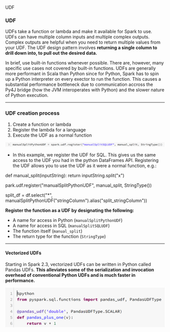UDF


### UDF
UDFs take a function or lambda and make it available for Spark to use. UDFs can have multiple column inputs and multiple complex outputs. Complex outputs are helpful when you need to return multiple values from your UDF. The UDF design pattern involves **returning a single column to drill down into, to pull out the desired data.**

In brief, use built-in functions whenever possible. There are, however, many specific use cases not covered by built-in functions. UDFs are generally more performant in Scala than Python since for Python, Spark has to spin up a Python interpreter on every exector to run the function. This causes a substantial performance bottleneck due to communication accross the Py4J bridge (how the JVM interoperates with Python) and the slower nature of Python execution.

***
### UDF creation process
1. Create a function or lambda
2. Register the lambda for a language
3. Execute the UDF as a normal function

![43dc3a386336b709fcb8e475d51318c6.png](../_resources/dbdbfb577b5b482eb3a4e6db029492c5.png)
* In this example, we register the UDF for SQL.  This gives us the same access to the UDF you had in the python DataFrames API. Registering the UDF allows you to use the UDF as it were a normal function, e.g.:

def manual_split(inputString):
    return inputString.split("x")
    
park.udf.register("manualSplitPythonUDF", manual_split, StringType())

split_df = df.select("*",  manualSplitPythonUDF("stringColumn").alias("split_stringColumn"))

**Register the function as a UDF by designating the following:**
* A name for access in Python (`manualSplitPythonUDF`)
* A name for access in SQL (`manualSplitSQLUDF`)
* The function itself (`manual_split`)
* The return type for the function (`StringType`)


***
#### Vectorized UDFs
Starting in Spark 2.3, vectorized UDFs can be written in Python called Pandas UDFs.  **This alleviates some of the serialization and invocation overhead of conventional Python UDFs and is much faster in performance.**

![f6eb235be8f760be1224d0842172c013.png](../_resources/60cef687d512439195a6f4df8705e487.png)

